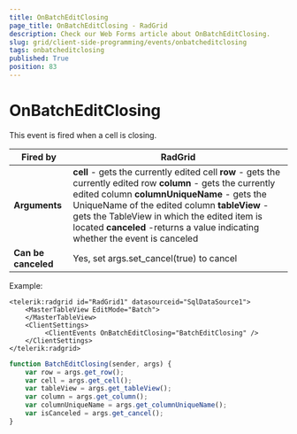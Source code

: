 ```yaml
---
title: OnBatchEditClosing
page_title: OnBatchEditClosing - RadGrid
description: Check our Web Forms article about OnBatchEditClosing.
slug: grid/client-side-programming/events/onbatcheditclosing
tags: onbatcheditclosing
published: True
position: 83
---
```


# OnBatchEditClosing



This event is fired when a cell is closing.


|  **Fired by**  | RadGrid |
| ------ | ------ |
| **Arguments** | **cell** - gets the currently edited cell **row** - gets the currently edited row **column** - gets the currently edited column **columnUniqueName** - gets the UniqueName of the edited column **tableView** - gets the TableView in which the edited item is located **canceled** -returns a value indicating whether the event is canceled|
| **Can be canceled** |Yes, set args.set_cancel(true) to cancel|

Example:

````ASP.NET
<telerik:radgrid id="RadGrid1" datasourceid="SqlDataSource1">
    <MasterTableView EditMode="Batch">
    </MasterTableView>
    <ClientSettings>
         <ClientEvents OnBatchEditClosing="BatchEditClosing" />
    </ClientSettings>
</telerik:radgrid>
````



````JavaScript
function BatchEditClosing(sender, args) {
    var row = args.get_row();
    var cell = args.get_cell();
    var tableView = args.get_tableView();
    var column = args.get_column();
    var columnUniqueName = args.get_columnUniqueName();
    var isCanceled = args.get_cancel();
}
````


